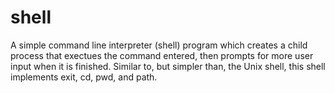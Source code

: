 # shell

A simple command line interpreter (shell) program which creates a child process that exectues the command entered, then prompts for more user input when it is finished.  Similar to, but simpler than, the Unix shell, this shell implements exit, cd, pwd, and path.
